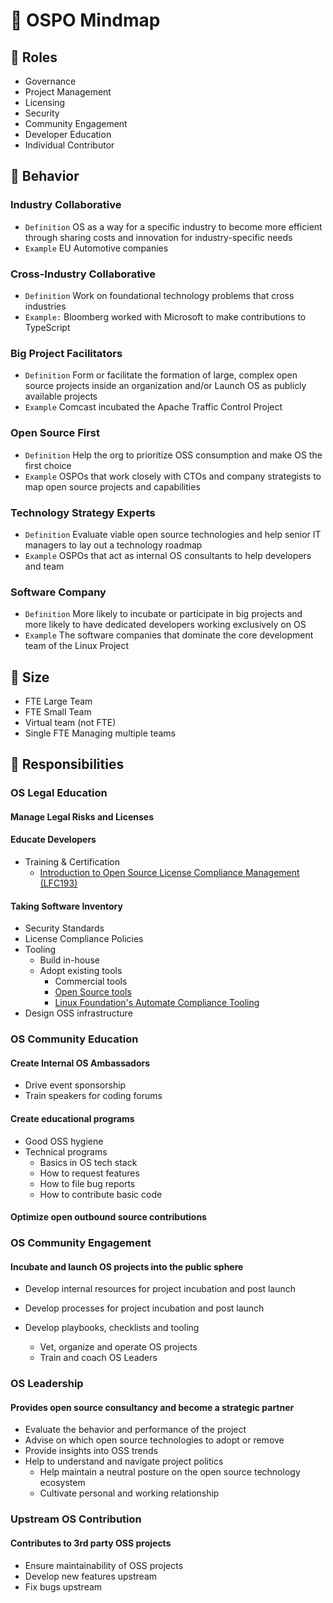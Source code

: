 # 🧭 OSPO Mindmap

## 🙋 Roles

- Governance
- Project Management
- Licensing
- Security
- Community Engagement
- Developer Education
- Individual Contributor

## 🚀 Behavior

### Industry Collaborative

- `Definition` OS as a way for a specific industry to become more 
efficient through sharing costs and innovation for industry-specific needs
- `Example` EU Automotive companies

### Cross-Industry Collaborative

- `Definition` Work on foundational technology problems that cross industries
- `Example:` Bloomberg worked with Microsoft to make contributions to TypeScript

### Big Project Facilitators

- `Definition` Form or facilitate the formation of large, complex 
open source projects inside an organization and/or Launch OS 
as publicly available projects
- `Example` Comcast incubated the Apache Traffic Control Project

### Open Source First

- `Definition` Help the org to prioritize OSS consumption and make OS the first choice
- `Example` OSPOs that work closely with CTOs and company strategists to map open
source projects and capabilities

### Technology Strategy Experts

- `Definition` Evaluate viable open source technologies and help senior IT managers 
to lay out a technology roadmap
- `Example` OSPOs that act as internal OS consultants to help developers and team

### Software Company

- `Definition` More likely to incubate or participate in big projects and more likely
to have dedicated developers working exclusively on OS
- `Example` The software companies that dominate the core
development team of the Linux Project

## 🌱  Size

- FTE Large Team
- FTE Small Team
- Virtual team (not FTE)
- Single FTE Managing multiple teams

## 🧩 Responsibilities

### OS Legal Education

#### Manage Legal Risks and Licenses

#### Educate Developers
- Training & Certification
  - [Introduction to Open Source License Compliance Management (LFC193)](https://training.linuxfoundation.org/training/introduction-to-open-source-license-compliance-management-lfc193/)

#### Taking Software Inventory

- Security Standards
- License Compliance Policies
- Tooling
  - Build in-house
  - Adopt existing tools
      - Commercial tools
      - [Open Source tools](https://oss-compliance-tooling.org/Tooling-Landscape/OSS-Based-License-Compliance-Tools/)
      - [Linux Foundation's Automate Compliance Tooling](https://automatecompliance.org/)
- Design OSS infrastructure

### OS Community Education

#### Create Internal OS Ambassadors

- Drive event sponsorship
- Train speakers for coding forums
  
#### Create educational programs

- Good OSS hygiene
- Technical programs
  - Basics in OS tech stack
  - How to request features
  - How to file bug reports
  - How to contribute basic code

#### Optimize open outbound source contributions

### OS Community Engagement

#### Incubate and launch OS projects into the public sphere

- Develop internal resources for
project incubation and post launch

- Develop processes for project
incubation and post launch

- Develop playbooks, checklists and tooling
  - Vet, organize and operate OS projects
  - Train and coach OS Leaders

### OS Leadership

#### Provides open source consultancy and become a strategic partner

- Evaluate the behavior
and performance of the project
- Advise on which open source technologies
to adopt or remove
- Provide insights into OSS trends
- Help to understand and navigate project politics
  - Help maintain a neutral posture on the
  open source technology ecosystem
  - Cultivate personal and working relationship

### Upstream OS Contribution

#### Contributes to 3rd party OSS projects

- Ensure maintainability of OSS projects
- Develop new features upstream
- Fix bugs upstream
